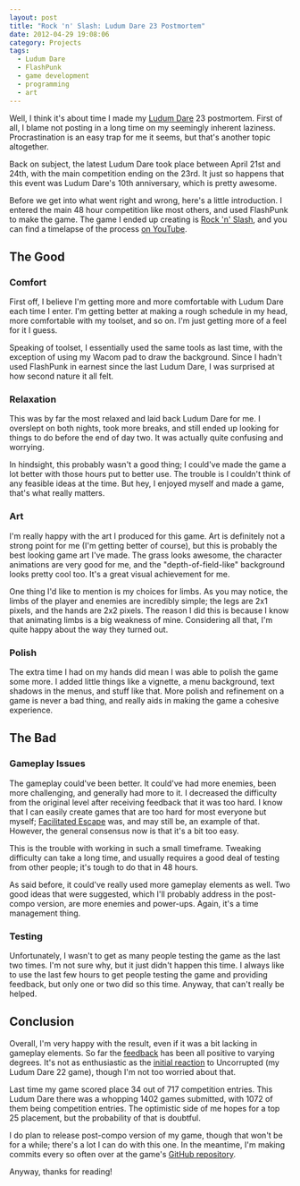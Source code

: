 ```yaml
---
layout: post
title: "Rock 'n' Slash: Ludum Dare 23 Postmortem"
date: 2012-04-29 19:08:06
category: Projects
tags:
  - Ludum Dare
  - FlashPunk
  - game development
  - programming
  - art
---
```


Well, I think it's about time I made my [Ludum Dare](http://www.ludumdare.com/) 23 postmortem. First of all, I blame not posting in a long time on my seemingly inherent laziness. Procrastination is an easy trap for me it seems, but that's another topic altogether.

Back on subject, the latest Ludum Dare took place between April 21st and 24th, with the main competition ending on the 23rd. It just so happens that this event was Ludum Dare's 10th anniversary, which is pretty awesome.

Before we get into what went right and wrong, here's a little introduction. I entered the main 48 hour competition like most others, and used FlashPunk to make the game. The game I ended up creating is [Rock 'n' Slash](/games/rock-n-slash), and you can find a timelapse of the process [on YouTube](http://www.youtube.com/watch?v=fHrijodtOmY).

## The Good

### Comfort

First off, I believe I'm getting more and more comfortable with Ludum Dare each time I enter. I'm getting better at making a rough schedule in my head, more comfortable with my toolset, and so on. I'm just getting more of a feel for it I guess.

Speaking of toolset, I essentially used the same tools as last time, with the exception of using my Wacom pad to draw the background. Since I hadn't used FlashPunk in earnest since the last Ludum Dare, I was surprised at how second nature it all felt.

### Relaxation

This was by far the most relaxed and laid back Ludum Dare for me. I overslept on both nights, took more breaks, and still ended up looking for things to do before the end of day two. It was actually quite confusing and worrying.

In hindsight, this probably wasn't a good thing; I could've made the game a lot better with those hours put to better use. The trouble is I couldn't think of any feasible ideas at the time. But hey, I enjoyed myself and made a game, that's what really matters.

### Art

I'm really happy with the art I produced for this game. Art is definitely not a strong point for me (I'm getting better of course), but this is probably the best looking game art I've made. The grass looks awesome, the character animations are very good for me, and the "depth-of-field-like" background looks pretty cool too. It's a great visual achievement for me.

One thing I'd like to mention is my choices for limbs. As you may notice, the limbs of the player and enemies are incredibly simple; the legs are 2x1 pixels, and the hands are 2x2 pixels. The reason I did this is because I know that animating limbs is a big weakness of mine. Considering all that, I'm quite happy about the way they turned out.

### Polish

The extra time I had on my hands did mean I was able to polish the game some more. I added little things like a vignette, a menu background, text shadows in the menus, and stuff like that. More polish and refinement on a game is never a bad thing, and really aids in making the game a cohesive experience.

## The Bad

### Gameplay Issues

The gameplay could've been better. It could've had more enemies, been more challenging, and generally had more to it. I decreased the difficulty from the original level after receiving feedback that it was too hard. I know that I can easily create games that are too hard for most everyone but myself; [Facilitated Escape](/games/facilitated-escape) was, and may still be, an example of that. However, the general consensus now is that it's a bit too easy.

This is the trouble with working in such a small timeframe. Tweaking difficulty can take a long time, and usually requires a good deal of testing from other people; it's tough to do that in 48 hours.

As said before, it could've really used more gameplay elements as well. Two good ideas that were suggested, which I'll probably address in the post-compo version, are more enemies and power-ups. Again, it's a time management thing.

### Testing

Unfortunately, I wasn't to get as many people testing the game as the last two times. I'm not sure why, but it just didn't happen this time. I always like to use the last few hours to get people testing the game and providing feedback, but only one or two did so this time. Anyway, that can't really be helped.

## Conclusion

Overall, I'm very happy with the result, even if it was a bit lacking in gameplay elements. So far the [feedback](http://www.ludumdare.com/compo/ludum-dare-23/?action=preview&uid=3915) has been all positive to varying degrees. It's not as enthusiastic as the [initial reaction](http://www.ludumdare.com/compo/ludum-dare-22/?action=preview&uid=3915) to Uncorrupted (my Ludum Dare 22 game), though I'm not too worried about that.

Last time my game scored place 34 out of 717 competition entries. This Ludum Dare there was a whopping 1402 games submitted, with 1072 of them being competition entries. The optimistic side of me hopes for a top 25 placement, but the probability of that is doubtful.

I do plan to release post-compo version of my game, though that won't be for a while; there's a lot I can do with this one. In the meantime, I'm making commits every so often over at the game's [GitHub repository](https://github.com/BlackBulletIV/rock-n-slash).

Anyway, thanks for reading!


